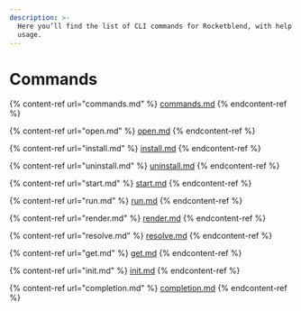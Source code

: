```yaml
---
description: >-
  Here you’ll find the list of CLI commands for Rocketblend, with help info on their
  usage.
---
```


# Commands

{% content-ref url="commands.md" %}
[commands.md](commands.md)
{% endcontent-ref %}

{% content-ref url="open.md" %}
[open.md](open.md)
{% endcontent-ref %}

{% content-ref url="install.md" %}
[install.md](install.md)
{% endcontent-ref %}

{% content-ref url="uninstall.md" %}
[uninstall.md](uninstall.md)
{% endcontent-ref %}

{% content-ref url="start.md" %}
[start.md](start.md)
{% endcontent-ref %}

{% content-ref url="run.md" %}
[run.md](run.md)
{% endcontent-ref %}

{% content-ref url="render.md" %}
[render.md](render.md)
{% endcontent-ref %}

{% content-ref url="resolve.md" %}
[resolve.md](resolve.md)
{% endcontent-ref %}

{% content-ref url="get.md" %}
[get.md](get.md)
{% endcontent-ref %}

{% content-ref url="init.md" %}
[init.md](init.md)
{% endcontent-ref %}

{% content-ref url="completion.md" %}
[completion.md](completion.md)
{% endcontent-ref %}

